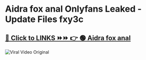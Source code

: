 
 # Aidra fox anal Onlyfans Leaked - Update Files fxy3c

## <h2><a href="https://clipsfans.com/Aidra_fox_anal&ref=git">🔗 Click to LINKS ⏩⏩ 👉 🟢 Aidra fox anal </a></h2>

<a href="https://clipsfans.com/Aidra_fox_anal&ref=git" rel="nofollow" data-target="animated-image.originalLink"><img src="https://i.ibb.co.com/xMMVF88/686577567.gif" alt="Viral Video Original" style="max-width: 100%; display: inline-block;" data-target="animated-image.originalImage"></a>

